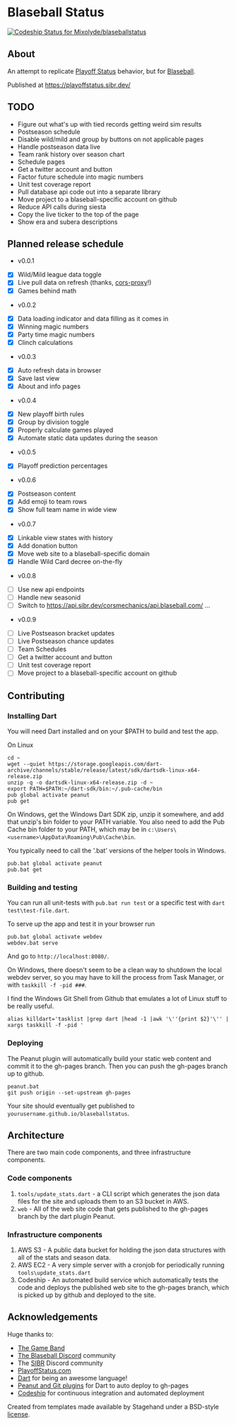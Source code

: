 # Blaseball Status
[![Codeship Status for Mixolyde/blaseballstatus](https://app.codeship.com/projects/9d236bb0-d6b8-0138-2ddf-7eb9ef296b97/status?branch=master)](https://app.codeship.com/projects/408806)
## About
An attempt to replicate [Playoff Status](http://playoffstatus.com)
 behavior, but for [Blaseball](https://blaseball.com).
 
Published at https://playoffstatus.sibr.dev/

## TODO
* Figure out what's up with tied records getting weird sim results
* Postseason schedule
* Disable wild/mild and group by buttons on not applicable pages
* Handle postseason data live
* Team rank history over season chart
* Schedule pages
* Get a twitter account and button
* Factor future schedule into magic numbers
* Unit test coverage report
* Pull database api code out into a separate library
* Move project to a blaseball-specific account on github
* Reduce API calls during siesta
* Copy the live ticker to the top of the page
* Show era and subera descriptions

## Planned release schedule
* v0.0.1 
- [x] Wild/Mild league data toggle
- [x] Live pull data on refresh (thanks, [cors-proxy](https://github.com/Society-for-Internet-Blaseball-Research/cors-proxy)!)
- [x] Games behind math
* v0.0.2
- [x] Data loading indicator and data filling as it comes in
- [x] Winning magic numbers
- [x] Party time magic numbers
- [x] Clinch calculations
* v0.0.3
- [x] Auto refresh data in browser
- [x] Save last view
- [x] About and info pages
* v0.0.4
- [x] New playoff birth rules
- [x] Group by division toggle
- [x] Properly calculate games played
- [x] Automate static data updates during the season
* v0.0.5
- [x] Playoff prediction percentages
* v0.0.6
- [x] Postseason content
- [x] Add emoji to team rows
- [x] Show full team name in wide view
* v0.0.7
- [x] Linkable view states with history
- [x] Add donation button
- [x] Move web site to a blaseball-specific domain
- [x] Handle Wild Card decree on-the-fly
* v0.0.8
- [ ] Use new api endpoints
- [ ] Handle new seasonid
- [ ] Switch to https://api.sibr.dev/corsmechanics/api.blaseball.com/ ...
* v0.0.9
- [ ] Live Postseason bracket updates
- [ ] Live Postseason chance updates
- [ ] Team Schedules
- [ ] Get a twitter account and button
- [ ] Unit test coverage report
- [ ] Move project to a blaseball-specific account on github

## Contributing

### Installing Dart
You will need Dart installed and on your $PATH to build and test 
the app.

On Linux
```
cd ~
wget --quiet https://storage.googleapis.com/dart-archive/channels/stable/release/latest/sdk/dartsdk-linux-x64-release.zip
unzip -q -o dartsdk-linux-x64-release.zip -d ~
export PATH=$PATH:~/dart-sdk/bin:~/.pub-cache/bin
pub global activate peanut
pub get
```
On Windows, get the Windows Dart SDK zip, unzip it somewhere,
and add that unzip's bin folder to your PATH variable. You also need
to add the Pub Cache bin folder to your PATH, which may be in 
`c:\Users\<username>\AppData\Roaming\Pub\Cache\bin`.

You typically need to call the '.bat' versions of the helper tools
in Windows.

```
pub.bat global activate peanut
pub.bat get
```

### Building and testing
You can run all unit-tests with `pub.bat run test` or
a specific test with `dart test\test-file.dart`.

To serve up the app and test it in your browser run
```
pub.bat global activate webdev
webdev.bat serve
```
And go to `http://localhost:8080/`.

On Windows, there doesn't seem to be a clean way to shutdown
the local webdev server, so you may have to kill the process
from Task Manager, or with `taskkill -f -pid ###`.

I find the Windows Git Shell from Github that emulates a lot of Linux
stuff to be really useful.

```
alias killdart='tasklist |grep dart |head -1 |awk '\''{print $2}'\'' | xargs taskkill -f -pid '
```

### Deploying
The Peanut plugin will automatically build your static web content
and commit it to the gh-pages branch. Then you can push the gh-pages
branch up to github.

```
peanut.bat
git push origin --set-upstream gh-pages
```

Your site should eventually get published to 
`yourusername.github.io/blaseballstatus`.

## Architecture
There are two main code components, and three infrastructure components.

### Code components
1. `tools/update_stats.dart` - a CLI script which generates the json data files
for the site and uploads them to an S3 bucket in AWS.
2. `web` - All of the web site code that gets published to the gh-pages branch
by the dart plugin Peanut.

### Infrastructure components
1. AWS S3 - A public data bucket for holding the json data structures with all of the stats and season
data.
2. AWS EC2 - A very simple server with a cronjob for periodically running
`tools\update_stats.dart`
3. Codeship - An automated build service which automatically tests the code
and deploys the published web site to the gh-pages branch, which is picked up
by github and deployed to the site.


## Acknowledgements
Huge thanks to:
* [The Game Band](https://thegameband.com/)
* [The Blaseball Discord](https://discord.gg/3uFgJhu) community
* The [SIBR](https://github.com/Society-for-Internet-Blaseball-Research) Discord community
* [PlayoffStatus.com](http://PlayoffStatus.com)
* [Dart](https://dart.dev/) for being an awesome language!
* [Peanut and Git plugins](https://github.com/kevmoo) for Dart to auto deploy to gh-pages
* [Codeship](https://codeship.com) for continuous integration and automated deployment

Created from templates made available by Stagehand under a BSD-style
[license](https://github.com/dart-lang/stagehand/blob/master/LICENSE).
